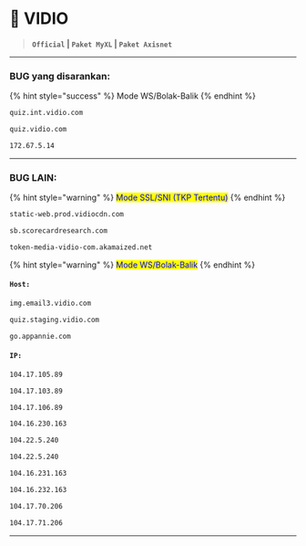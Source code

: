 # 🐞 VIDIO

> **`Official` | `Paket MyXL` | `Paket Axisnet`**

***

### BUG yang disarankan:

{% hint style="success" %}
Mode WS/Bolak-Balik
{% endhint %}

```bash
quiz.int.vidio.com
```

```bash
quiz.vidio.com
```

```bash
172.67.5.14
```

***

### BUG LAIN:

{% hint style="warning" %}
<mark style="color:blue;">Mode SSL/SNI (TKP Tertentu)</mark>
{% endhint %}

```bash
static-web.prod.vidiocdn.com
```

```bash
sb.scorecardresearch.com
```

```bash
token-media-vidio-com.akamaized.net
```

{% hint style="warning" %}
<mark style="color:blue;">Mode WS/Bolak-Balik</mark>
{% endhint %}

#### `Host:`

```bash
img.email3.vidio.com
```

```bash
quiz.staging.vidio.com
```

```bash
go.appannie.com
```

#### `IP:`

```bash
104.17.105.89
```

```bash
104.17.103.89
```

```bash
104.17.106.89
```

```bash
104.16.230.163
```

```bash
104.22.5.240
```

```bash
104.22.5.240
```

```bash
104.16.231.163
```

```bash
104.16.232.163
```

```bash
104.17.70.206
```

```bash
104.17.71.206
```

***
